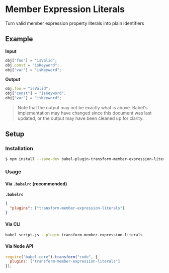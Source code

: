 # Member Expression Literals

Turn valid member expression property literals into plain identifiers

## Example

**Input**

```js
obj["foo"] = "isValid";
obj.const = "isKeyword";
obj["var"] = "isKeyword";
```

**Output**

```js
obj.foo = "isValid";
obj["const"] = "isKeyword";
obj["var"] = "isKeyword";
```

> Note that the output may not be exactly what is above. Babel's implementation
> may have changed since this document was last updated, or the output may have
> been cleaned up for clarity.

## Setup

### Installation

```sh
$ npm install --save-dev babel-plugin-transform-member-expression-literals
```

### Usage

#### Via `.babelrc` (recommended)

**`.babelrc`**

```json
{
  "plugins": ["transform-member-expression-literals"]
}
```

#### Via CLI

```sh
babel script.js --plugin transform-member-expression-literals
```

#### Via Node API

```js
require("babel-core").transform("code", {
  plugins: ["transform-member-expression-literals"]
});
```
